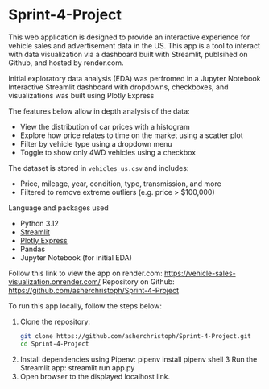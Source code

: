 # Sprint-4-Project
This web application is designed to provide an interactive experience for vehicle sales and advertisement data in the US.  This app is a tool to interact with data visualization via a dashboard built with Streamlit, publsihed on Github, and hosted by render.com.  

Initial exploratory data analysis (EDA) was perfromed in a Jupyter Notebook
Interactive Streamlit dashboard with dropdowns, checkboxes, and visualizations was built using Plotly Express

The features below allow in depth analysis of the data:
- View the distribution of car prices with a histogram
- Explore how price relates to time on the market using a scatter plot
- Filter by vehicle type using a dropdown menu
- Toggle to show only 4WD vehicles using a checkbox

The dataset is stored in `vehicles_us.csv` and includes:
- Price, mileage, year, condition, type, transmission, and more
- Filtered to remove extreme outliers (e.g. price > $100,000)

Language and packages used
- Python 3.12
- [Streamlit](https://streamlit.io/)
- [Plotly Express](https://plotly.com/python/plotly-express/)
- Pandas
- Jupyter Notebook (for initial EDA)

Follow this link to view the app on render.com: https://vehicle-sales-visualization.onrender.com/
Repository on Github: https://github.com/asherchristoph/Sprint-4-Project

To run this app locally, follow the steps below:
1. Clone the repository:
   ```bash
   git clone https://github.com/asherchristoph/Sprint-4-Project.git
   cd Sprint-4-Project
2. Install dependencies using Pipenv:
    pipenv install
    pipenv shell
3 Run the Streamlit app:
    streamlit run app.py
4. Open browser to the displayed localhost link.

